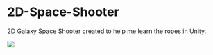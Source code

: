 # 2D-Space-Shooter
2D Galaxy Space Shooter created to help me learn the ropes in Unity.

![](https://i.gyazo.com/eae5e8dc5c5f8bb725382b6390ae0318.gif)
